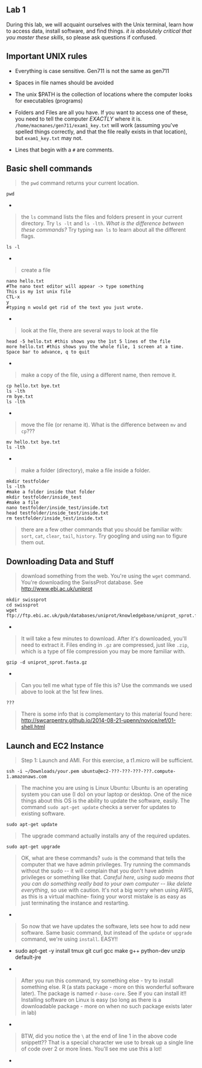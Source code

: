 Lab 1
--

During this lab, we will acquaint ourselves with the Unix terminal, learn how to access data, install software, and  find things. *it is absolutely critical that you master these skills*, so please ask questions if confused.

Important UNIX rules
--

* Everything is case sensitive. Gen711 is not the same as gen711
* Spaces in file names should be avoided
* The unix $PATH is the collection of locations where the computer looks for executables (programs)
* Folders and Files are all you have. If you want to access one of these, you need to tell the computer *EXACTLY* where it is. `/home/macmanes/gen711/exam1_key.txt` will work (assuming you've spelled things correctly, and that the file really exists in that location), but `exam1_key.txt` may not.

* Lines that begin with a `#` are comments.

Basic shell commands
--

>the `pwd` command returns your current location.

	pwd

-

>the `ls` command lists the files and folders present in your current directory.  Try `ls -lt` and `ls -lth`. *What is the difference between these commands?* Try typing `man ls` to learn about all the different flags.

	ls -l

-

>create a file

    nano hello.txt
    #The nano text editor will appear -> type something
    This is my 1st unix file
    CTL-x
    y
    #typing n would get rid of the text you just wrote.

-

>look at the file, there are several ways to look at the file

	head -5 hello.txt #this shows you the 1st 5 lines of the file
	more hello.txt #this shows you the whole file, 1 screen at a time. Space bar to advance, q to quit

-

>make a copy of the file, using a different name, then remove it.

	cp hello.txt bye.txt
	ls -lth
	rm bye.txt
	ls -lth

-

>move the file (or rename it). What is the difference between `mv` and `cp`???

	mv hello.txt bye.txt
	ls -lth

-

>make a folder (directory), make a file inside a folder.

    mkdir testfolder
    ls -lth
    #make a folder inside that folder
    mkdir testfolder/inside_test
    #make a file
    nano testfolder/inside_test/inside.txt
    head testfolder/inside_test/inside.txt
    rm testfolder/inside_test/inside.txt

>there are a few other commands that you should be familiar with: `sort`, `cat`, `clear`, `tail`, `history`. Try googling and using `man` to figure them out.

Downloading Data and Stuff
--

>download something from the web. You're using the `wget` command. You're downloading the SwissProt database. See http://www.ebi.ac.uk/uniprot

    mkdir swissprot
    cd swissprot
    wget ftp://ftp.ebi.ac.uk/pub/databases/uniprot/knowledgebase/uniprot_sprot.fasta.gz

-

>It will take a few minutes to download. After it's downloaded, you'll need to extract it. Files ending in `.gz` are compressed, just like `.zip`, which is a type of file compression you may be more familiar with.

	gzip -d uniprot_sprot.fasta.gz

-

>Can you tell me what type of file this is? Use the commands we used above to look at the 1st few lines.

	???

>There is some info that is complementary to this material found here: <a href="http://swcarpentry.github.io/2014-08-21-upenn/novice/ref/01-shell.html">http://swcarpentry.github.io/2014-08-21-upenn/novice/ref/01-shell.html</a>


Launch and EC2 Instance
--

> Step 1: Launch and AMI. For this exercise, a t1.micro will be sufficient.


	ssh -i ~/Downloads/your.pem ubuntu@ec2-???-???-???-???.compute-1.amazonaws.com



> The machine you are using is Linux Ubuntu: Ubuntu is an operating system you can use (I do) on your laptop or desktop. One of the nice things about this OS is the ability to update the software, easily.  The command `sudo apt-get update` checks a server for updates to existing software.


	sudo apt-get update


>The upgrade command actually installs any of the required updates.

	sudo apt-get upgrade

>OK, what are these commands?  `sudo` is the command that tells the computer that we have admin privileges. Try running the commands without the sudo -- it will complain that you don't have admin privileges or something like that. *Careful here, using sudo means that you can do something really bad to your own computer -- like delete everything*, so use with caution. It's not a big worry when using AWS, as this is a virtual machine- fixing your worst mistake is as easy as just terminating the instance and restarting.

-

> So now that we have updates the software, lets see how to add new software. Same basic command, but instead of the `update` or `upgrade` command, we're using `install`. EASY!!

-
	sudo apt-get -y install tmux git curl gcc make g++ python-dev unzip \
        default-jre
 
-

>After you run this command, try something else - try to install something else. R (a stats package - more on this wonderful software later). The package is named `r-base-core`. See if you can install it!! Installing software on Linux is easy (so long as there is a downloadable package - more on when no such package exists later in lab)

-

>BTW, did you notice the `\` at the end of line 1 in the above code snippett?? That is a special character we use to break up a single line of code over 2 or more lines. You'll see me use this a lot!

-

